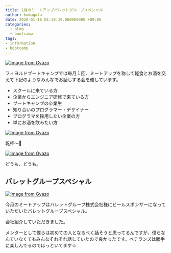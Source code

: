 ```yaml
---
title: 1月のミートアップバレットグループスペシャル
author: komagata
date: 2020-01-16 01:39:19.000000000 +09:00
categories:
  - blog
  - bootcamp
tags:
- information
- bootcamp
---
```

[![Image from Gyazo](https://i.gyazo.com/24834f6bc896aef9805b4c5569b93d65.jpg)](https://gyazo.com/24834f6bc896aef9805b4c5569b93d65)

フィヨルドブートキャンプでは毎月１回、ミートアップを称して軽食とお酒を交えて下記のようなみんなでお話しする会を催しています。

- スクールに来ている方
- 企業からエンジニア研修で来ている方
- ブートキャンプの卒業生
- 知り合いのプログラマー・デザイナー
- プログラマを採用したい企業の方
- 単にお酒を飲みたい方

[![Image from Gyazo](https://i.gyazo.com/8aefbbe264cc0e10c7c8661dc59b6f28.jpg)](https://gyazo.com/8aefbbe264cc0e10c7c8661dc59b6f28)

乾杯〜🍻

[![Image from Gyazo](https://i.gyazo.com/093821e6d1f964652fbf7f814c8b0559.jpg)](https://gyazo.com/093821e6d1f964652fbf7f814c8b0559)

どうも、どうも。

## バレットグループスペシャル

[![Image from Gyazo](https://i.gyazo.com/e860376107e1a7673f355952298240c0.jpg)](https://gyazo.com/e860376107e1a7673f355952298240c0)

今月のミートアップはバレットグループ株式会社様にビールスポンサーになっていただいたバレットグループスペシャル。

会社紹介していただきました。

メンターとして僕らは初めての人となるべく話そうと思ってるんですが、僕らなんていなくてもみんなそれぞれ話していたので良かったです。ベテランズは勝手に楽しんでるのでほっといてます☺️